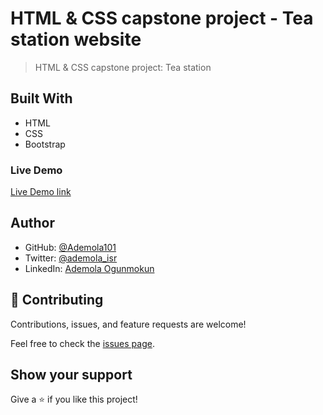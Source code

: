 # HTML & CSS capstone project - Tea station website

> HTML & CSS capstone project: Tea station

<!-- ![screenshot](/images/screenshot.png) -->

## Built With

* HTML
* CSS
* Bootstrap

### Live Demo

[Live Demo link](https://ademola101.github.io/Tea-station-website/)

## Author

* GitHub: [@Ademola101](https://github.com/Ademola101)
* Twitter: [@ademola_isr](https://twitter.com/ademola_isr)
* LinkedIn: [Ademola Ogunmokun](https://linkedin.com/in/ademola-ogunmokun-492575203)

## 🤝 Contributing

Contributions, issues, and feature requests are welcome!

Feel free to check the [issues page](https://github.com/Ademola101/Tea-station-website/issues).

## Show your support

Give a ⭐️ if you like this project!
